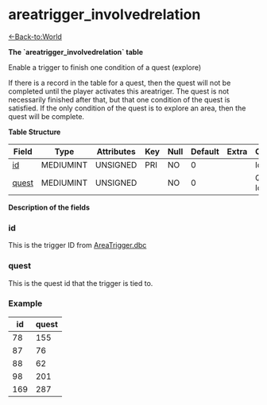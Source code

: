 # areatrigger\_involvedrelation

[<-Back-to:World](database-world)

**The \`areatrigger\_involvedrelation\` table**

Enable a trigger to finish one condition of a quest (explore)

If there is a record in the table for a quest, then the quest will not be completed until the player activates this areatriger. The quest is not necessarily finished after that, but that one condition of the quest is satisfied. If the only condition of the quest is to explore an area, then the quest will be complete.

**Table Structure**

| Field      | Type      | Attributes | Key | Null | Default | Extra | Comments         |
| ---------- | --------- | ---------- | --- | ---- | ------- | ----- | ---------------- |
| [id][1]    | MEDIUMINT | UNSIGNED   | PRI | NO   | 0       |       | Identifier       |
| [quest][2] | MEDIUMINT | UNSIGNED   |     | NO   | 0       |       | Quest Identifier |

[1]: #id
[2]: #quest

**Description of the fields**

### id

This is the trigger ID from [AreaTrigger.dbc](DBC-AreaTrigger)

### quest

This is the quest id that the trigger is tied to.

### Example

| id  | quest |
| --- | ----- |
| 78  | 155   |
| 87  | 76    |
| 88  | 62    |
| 98  | 201   |
| 169 | 287   |
